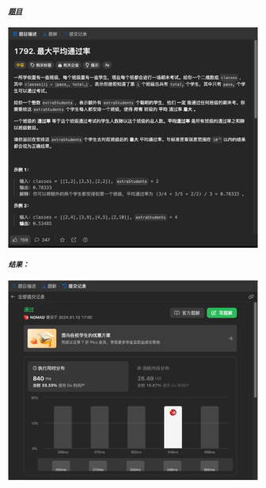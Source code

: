 ##### [题目](https://leetcode.cn/problems/maximum-average-pass-ratio/description/)
![pic](img.png)
##### 结果：
![pic](result.png)